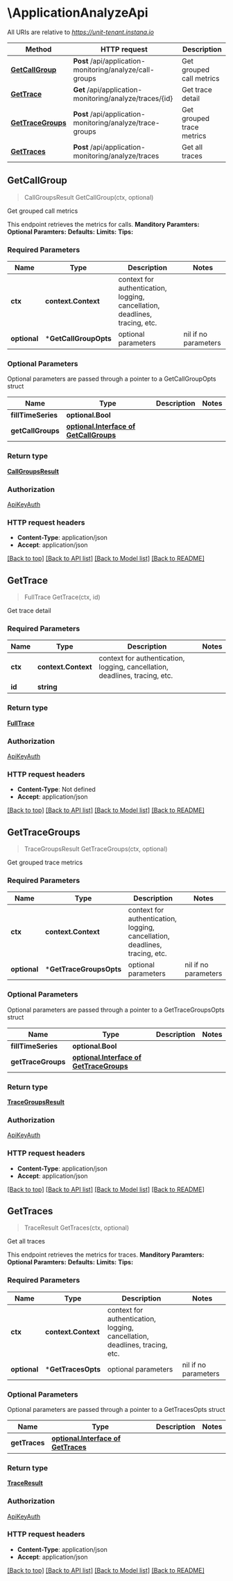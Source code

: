 # \ApplicationAnalyzeApi

All URIs are relative to *https://unit-tenant.instana.io*

Method | HTTP request | Description
------------- | ------------- | -------------
[**GetCallGroup**](ApplicationAnalyzeApi.md#GetCallGroup) | **Post** /api/application-monitoring/analyze/call-groups | Get grouped call metrics
[**GetTrace**](ApplicationAnalyzeApi.md#GetTrace) | **Get** /api/application-monitoring/analyze/traces/{id} | Get trace detail
[**GetTraceGroups**](ApplicationAnalyzeApi.md#GetTraceGroups) | **Post** /api/application-monitoring/analyze/trace-groups | Get grouped trace metrics
[**GetTraces**](ApplicationAnalyzeApi.md#GetTraces) | **Post** /api/application-monitoring/analyze/traces | Get all traces



## GetCallGroup

> CallGroupsResult GetCallGroup(ctx, optional)

Get grouped call metrics

This endpoint retrieves the metrics for calls.    **Manditory Paramters:**    **Optional Paramters:**    **Defaults:**    **Limits:**    **Tips:**  

### Required Parameters


Name | Type | Description  | Notes
------------- | ------------- | ------------- | -------------
**ctx** | **context.Context** | context for authentication, logging, cancellation, deadlines, tracing, etc.
 **optional** | ***GetCallGroupOpts** | optional parameters | nil if no parameters

### Optional Parameters

Optional parameters are passed through a pointer to a GetCallGroupOpts struct


Name | Type | Description  | Notes
------------- | ------------- | ------------- | -------------
 **fillTimeSeries** | **optional.Bool**|  | 
 **getCallGroups** | [**optional.Interface of GetCallGroups**](GetCallGroups.md)|  | 

### Return type

[**CallGroupsResult**](CallGroupsResult.md)

### Authorization

[ApiKeyAuth](../README.md#ApiKeyAuth)

### HTTP request headers

- **Content-Type**: application/json
- **Accept**: application/json

[[Back to top]](#) [[Back to API list]](../README.md#documentation-for-api-endpoints)
[[Back to Model list]](../README.md#documentation-for-models)
[[Back to README]](../README.md)


## GetTrace

> FullTrace GetTrace(ctx, id)

Get trace detail

### Required Parameters


Name | Type | Description  | Notes
------------- | ------------- | ------------- | -------------
**ctx** | **context.Context** | context for authentication, logging, cancellation, deadlines, tracing, etc.
**id** | **string**|  | 

### Return type

[**FullTrace**](FullTrace.md)

### Authorization

[ApiKeyAuth](../README.md#ApiKeyAuth)

### HTTP request headers

- **Content-Type**: Not defined
- **Accept**: application/json

[[Back to top]](#) [[Back to API list]](../README.md#documentation-for-api-endpoints)
[[Back to Model list]](../README.md#documentation-for-models)
[[Back to README]](../README.md)


## GetTraceGroups

> TraceGroupsResult GetTraceGroups(ctx, optional)

Get grouped trace metrics

### Required Parameters


Name | Type | Description  | Notes
------------- | ------------- | ------------- | -------------
**ctx** | **context.Context** | context for authentication, logging, cancellation, deadlines, tracing, etc.
 **optional** | ***GetTraceGroupsOpts** | optional parameters | nil if no parameters

### Optional Parameters

Optional parameters are passed through a pointer to a GetTraceGroupsOpts struct


Name | Type | Description  | Notes
------------- | ------------- | ------------- | -------------
 **fillTimeSeries** | **optional.Bool**|  | 
 **getTraceGroups** | [**optional.Interface of GetTraceGroups**](GetTraceGroups.md)|  | 

### Return type

[**TraceGroupsResult**](TraceGroupsResult.md)

### Authorization

[ApiKeyAuth](../README.md#ApiKeyAuth)

### HTTP request headers

- **Content-Type**: application/json
- **Accept**: application/json

[[Back to top]](#) [[Back to API list]](../README.md#documentation-for-api-endpoints)
[[Back to Model list]](../README.md#documentation-for-models)
[[Back to README]](../README.md)


## GetTraces

> TraceResult GetTraces(ctx, optional)

Get all traces

This endpoint retrieves the metrics for traces.    **Manditory Paramters:**    **Optional Paramters:**    **Defaults:**    **Limits:**    **Tips:**  

### Required Parameters


Name | Type | Description  | Notes
------------- | ------------- | ------------- | -------------
**ctx** | **context.Context** | context for authentication, logging, cancellation, deadlines, tracing, etc.
 **optional** | ***GetTracesOpts** | optional parameters | nil if no parameters

### Optional Parameters

Optional parameters are passed through a pointer to a GetTracesOpts struct


Name | Type | Description  | Notes
------------- | ------------- | ------------- | -------------
 **getTraces** | [**optional.Interface of GetTraces**](GetTraces.md)|  | 

### Return type

[**TraceResult**](TraceResult.md)

### Authorization

[ApiKeyAuth](../README.md#ApiKeyAuth)

### HTTP request headers

- **Content-Type**: application/json
- **Accept**: application/json

[[Back to top]](#) [[Back to API list]](../README.md#documentation-for-api-endpoints)
[[Back to Model list]](../README.md#documentation-for-models)
[[Back to README]](../README.md)

